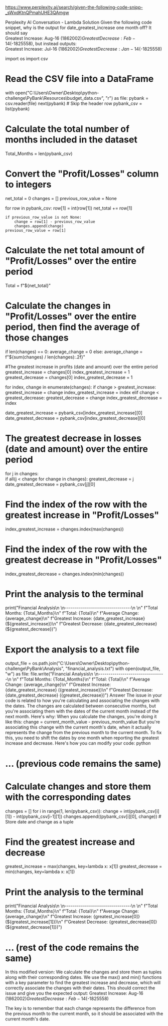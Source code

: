 https://www.perplexity.ai/search/given-the-following-code-snipp-_sWxdKtnQPmahUHE3QAmgw

Perplexity AI Conversation - Lambda Solution
Given the following code snippet, why is the output for date_greatest_increase one month off? It should say    
Greatest Increase: Aug-16 ($1862002) 
Greatest Decrease: Feb-14 ($-1825558), but instead outputs:                          
Greatest Increase: Jul-16 ($1862002)
Greatest Decrease: Jan-14 ($-1825558)                                                                           

import os
import csv

# Read the CSV file into a DataFrame
with open("C:\\Users\\Owner\\Desktop\\python-challenge\\PyBank\\Resources\\budget_data.csv", "r") as file:
    pybank = csv.reader(file)
    next(pybank)  # Skip the header row
    pybank_csv = list(pybank)

# Calculate the total number of months included in the dataset
Total_Months = len(pybank_csv)

# Convert the "Profit/Losses" column to integers
net_total = 0
changes = []
previous_row_value = None

for row in pybank_csv:
    row[1] = int(row[1])
    net_total += row[1]

    if previous_row_value is not None:
        change = row[1] - previous_row_value
        changes.append(change)
    previous_row_value = row[1]
    
# Calculate the net total amount of "Profit/Losses" over the entire period
Total = f"${net_total}"

# Calculate the changes in "Profit/Losses" over the entire period, then find the average of those changes
if len(changes) == 0:
    average_change = 0
else: 
    average_change = f"${sum(changes) / len(changes):.2f}"

#The greatest increase in profits (date and amount) over the entire period
greatest_increase = changes[0]
index_greatest_increase = 1
greatest_decrease = changes[0]
index_greatest_decrease = 1

for index, change in enumerate(changes):
    if change > greatest_increase:
        greatest_increase = change
        index_greatest_increase = index
    elif change < greatest_decrease:
        greatest_decrease = change
        index_greatest_decrease = index   

date_greatest_increase = pybank_csv[index_greatest_increase][0]
date_greatest_decrease = pybank_csv[index_greatest_decrease][0]

# The greatest decrease in losses (date and amount) over the entire period
for j in changes:    
    if all(j < change for change in changes): 
        greatest_decrease = j
        date_greatest_decrease = pybank_csv[j][0]

# Find the index of the row with the greatest increase in "Profit/Losses"
index_greatest_increase = changes.index(max(changes))

# Find the index of the row with the greatest decrease in "Profit/Losses"
index_greatest_decrease = changes.index(min(changes))

# Print the analysis to the terminal
print("Financial Analysis\n \n---------------------------------\n \n"
      f"Total Months: {Total_Months}\n"
      f"Total: {Total}\n"
      f"Average Change: {average_change}\n"
      f"Greatest Increase: {date_greatest_increase} (${greatest_increase})\n"
      f"Greatest Decrease: {date_greatest_decrease} (${greatest_decrease})")

# Export the analysis to a text file
output_file = os.path.join("C:\\Users\\Owner\\Desktop\\python-challenge\\PyBank\\Analysis", "financial_analysis.txt")
with open(output_file, "w") as file:
    file.write("Financial Analysis\n \n---------------------------------\n \n"
               f"Total Months: {Total_Months}\n"
               f"Total: {Total}\n"
               f"Average Change: {average_change}\n"
               f"Greatest Increase: {date_greatest_increase} ({greatest_increase})\n"
               f"Greatest Decrease: {date_greatest_decrease} ({greatest_decrease})")
Answer
The issue in your code is related to how you're calculating and associating the changes with the dates. The changes are calculated between consecutive months, but you're associating them with the dates of the current month instead of the next month. Here's why:
When you calculate the changes, you're doing it like this:
change = current_month_value - previous_month_value
But you're associating this change with the current month's date, when it actually represents the change from the previous month to the current month.
To fix this, you need to shift the dates by one month when reporting the greatest increase and decrease. Here's how you can modify your code:
python
# ... (previous code remains the same)

# Calculate changes and store them with the corresponding dates
changes = []
for i in range(1, len(pybank_csv)):
    change = int(pybank_csv[i][1]) - int(pybank_csv[i-1][1])
    changes.append((pybank_csv[i][0], change))  # Store date and change as a tuple

# Find the greatest increase and decrease
greatest_increase = max(changes, key=lambda x: x[1])
greatest_decrease = min(changes, key=lambda x: x[1])

# Print the analysis to the terminal
print("Financial Analysis\n \n---------------------------------\n \n"
      f"Total Months: {Total_Months}\n"
      f"Total: {Total}\n"
      f"Average Change: {average_change}\n"
      f"Greatest Increase: {greatest_increase[0]} (${greatest_increase[1]})\n"
      f"Greatest Decrease: {greatest_decrease[0]} (${greatest_decrease[1]})")

# ... (rest of the code remains the same)

In this modified version:
We calculate the changes and store them as tuples along with their corresponding dates.
We use the max() and min() functions with a key parameter to find the greatest increase and decrease, which will correctly associate the changes with their dates.
This should correct the issue and give you the expected output:
Greatest Increase: Aug-16 ($1862002)
Greatest Decrease: Feb-14 ($-1825558)

The key is to remember that each change represents the difference from the previous month to the current month, so it should be associated with the current month's date.
